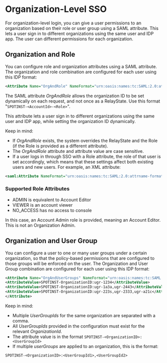 # Organization-Level SSO

For organization-level login, you can give a user permissions to an organization based on their role or user group using a SAML attribute. This lets a user sign in to different organizations using the same user and IDP app. The user can different permissions for each organization.

## Organization and Role

You can configure role and organization attributes using a SAML attribute. The organization and role combination are configured for each user using this IDP format:

```xml
<Attribute Name="OrgAndRole" NameFormat="urn:oasis:names:tc:SAML:2.0:attrname-format:basic"> <AttributeValue>SPOTINST-OrganizationID-ADMIN</AttributeValue> <AttributeValue>SPOTINST-OrganizationID-VIEWER</AttributeValue> <AttributeValue>SPOTINST-OrganizationID-VIEWER</AttributeValue> </Attribute>
```

The SAML attribute <i>OrgAndRole</i> allows the organization ID to be set dynamically on each request, and not once as a RelayState. Use this format "`SPOTINST-<AccountId>-<Role>`".

This attribute lets a user sign in to different organizations using the same user and IDP app, while setting the organization ID dynamically.

Keep in mind:
- If <i>OrgAndRole</i> exists, the system overrides the RelayState and the Role (if the Role is provided as a different attribute).
- The <i>OrgAndRole</i> attribute and attribute value are case sensitive.
- If a user logs in through SSO with a Role attribute, the role of that user is set accordingly, which means that these settings affect both existing users and new users. For example, an XML attribute:

```xml
<saml:Attribute NameFormat="urn:oasis:names:tc:SAML:2.0:attrname-format:basic" Name="Role"> <saml:AttributeValue xmlns:xsi="http://www.w3.org/2001/XMLSchema-instance" xsi:type="xs:string">ADMIN</saml:AttributeValue> </saml:Attribute>
```

### Supported Role Attributes
- ADMIN is equivalent to Account Editor
- VIEWER is an account viewer
- NO_ACCESS has no access to console

In this case, an Account Admin role is provided, meaning an Account Editor. This is not an Organization Admin.

## Organization and User Group

You can configure a user to one or many user groups under a certain organization, so that the policy-based permissions that are configured to those groups will be enforced on the user. The Organization and User Group combination are configured for each user using this IDP format:

```xml
<Attribute Name="OrgAndUserGroups" NameFormat="urn:oasis:names:tc:SAML:2.0:attrname-format:basic">
<AttributeValue>SPOTINST-OrganizationID:ugr-1234</AttributeValue>
<AttributeValue>SPOTINST-OrganizationID:ugr-1a3a,ugr-2443</AttributeValue>
<AttributeValue>SPOTINST-OrganizationID:ugr-223s,ugr-2333,ugr-a21c</AttributeValue>
</Attribute>
```

Keep in mind:
- Multiple <i>UserGroupIds</i> for the same organization are separated with a comma.
- All <i>UserGroupIds</i> provided in the configuration must exist for the relevant <i>OrganizationId</i>.
- The attribute value is in the format `SPOTINST-<OrganizationID>:<UserGroupId>`
- If multiple <i>userGroups</i> are applied to an organization, this is the format:

```
SPOTINST-<OrganizationID>:<UserGroupId1>,<UserGroupId2>
```
